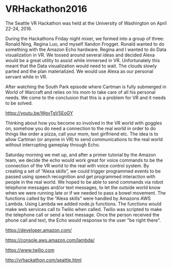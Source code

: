 # VRHackathon2016
The Seattle VR Hackathon was held at the University of Washington on April 22-24, 2016.

During the Hackathons Friday night mixer, we formed into a group of three: Ronald Ning, Regina Luo, and myself Xandon Frogget. Ronald wanted to do something with the Amazon Echo hardware. Regina and I wanted to do Data visualization in VR. We tossed around several ideas and decided Alexa would be a great utility to assist while immersed in VR. Unfortunately this meant that the Data visualization would need to wait. The clouds slowly parted and the plan materialized. We would use Alexa as our personal servant while in VR.

After watching the South Park episode where Cartman is fully submerged in World of Warcraft and relies on his mom to take care of all his personal needs. We come to the conclusion that this is a problem for VR and it needs to be solved.

https://youtu.be/WgvTgV5EoGY

Thinking about how you become so involved in the VR world with goggles on, somehow you do need a connection to the real world in order to do things like order a pizza, call your mom, text girlfriend etc. The idea is to allow Cartman (or anyone in VR) to send communications to the real world without interrupting gameplay through Echo. 

Saturday morning we met up, and after a primer tutorial by the Amazon team, we decide the echo would work great for voice commands to be the connection of the VR world to the real with voice control system.  By creating a set of “Alexa skills”, we could trigger programmed events to be passed using speech recognition and get programmed interaction with people in the real world. We hoped to be able to send commands via robot telephone messages and/or text messages, to let the outside world know when we were running late or if we needed to pass a bowel movement. The functions called by the “Alexa skills” were handled by Amazons AWS Lambda. Using Lambda we added node.js functions. The functions would make web services call to Twilio when called. Twilio was scripted to make the telephone call or send a text message. Once the person received the phone call and text, the Echo would response to the user "be right there". 

https://developer.amazon.com/

https://console.aws.amazon.com/lambda/

https://www.twilio.com

http://vrhackathon.com/seattle.html

